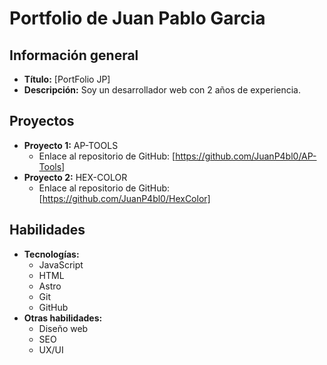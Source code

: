 # Portfolio de Juan Pablo Garcia

## Información general

* **Título:** [PortFolio JP]
* **Descripción:** Soy un desarrollador web con 2 años de experiencia.

## Proyectos

* **Proyecto 1:** AP-TOOLS
    * Enlace al repositorio de GitHub: [https://github.com/JuanP4bl0/AP-Tools]
* **Proyecto 2:** HEX-COLOR
    * Enlace al repositorio de GitHub: [https://github.com/JuanP4bl0/HexColor]

## Habilidades

* **Tecnologías:**
    * JavaScript
    * HTML
    * Astro
    * Git
    * GitHub
* **Otras habilidades:**
    * Diseño web
    * SEO
    * UX/UI
